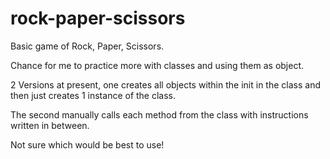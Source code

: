 # rock-paper-scissors

Basic game of Rock, Paper, Scissors.

Chance for me to practice more with classes and using them as object.

2 Versions at present, one creates all objects within the init in the class and then just creates 1 instance of the class.

The second manually calls each method from the class with instructions written in between.

Not sure which would be best to use!
